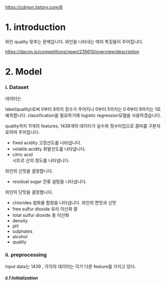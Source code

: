 <https://cdmon.tistory.com/8>


# 1. introduction


와인 quality 맞추는 문제입니다.
와인을 나타내는 여러 특징들이 주어집니다.

<https://dacon.io/competitions/open/235610/overview/description>

# 2. Model


### i. Dataset


데이터는 

label(quality)로써 0부터 9까지 정수가 주어지나 0부터 5까지는 0 6부터 9까지는 1로 예측합니다.
classification을 필요하기에 logistic regression모델을 사용하겠습니다.

quality까지 11개의 features, 1439개의 데이터가 실수와 정수타입으로 콤마를 구분자로하여 주어집니다.

* fixed acidity
고정산도를 나타냅니다.
* volatile acidity
휘발산도를 나타냅니다.
* citric acid       
시트르 산의 정도를 나타냅니다.

와인의 신맛을 결정합니다.

* residual sugar
잔류 설탕을 나타냅니다. 

와인의 단맛을 결정합니다.


* chlorides
염화물 함량을 나타냅니다. 와인의 짠맛과 신맛             
* free sulfur dioxide
유리 이산화 황
* total sulfur dioxide
총 이산화
* density               
* pH                   
* sulphates            
* alcohol              
* quality 

    
### ii. preprocessing

input data는 1439 , 각각의 데이터는 각기 다른 feature를 가지고 있다. 

##### ii.1 Initialization



